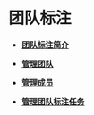 # 团队标注<a name="modelarts_23_0180"></a>

-   **[团队标注简介](团队标注简介.md)**  

-   **[管理团队](管理团队.md)**  

-   **[管理成员](管理成员.md)**  

-   **[管理团队标注任务](管理团队标注任务.md)**  



